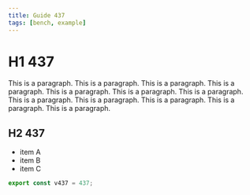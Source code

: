 ```yaml
---
title: Guide 437
tags: [bench, example]
---
```


# H1 437

This is a paragraph. This is a paragraph. This is a paragraph. This is a paragraph. This is a paragraph. This is a paragraph. This is a paragraph. This is a paragraph. This is a paragraph. This is a paragraph. This is a paragraph. This is a paragraph. 

## H2 437

- item A
- item B
- item C

```ts
export const v437 = 437;
```